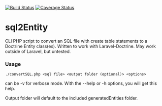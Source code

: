 [![Build Status](https://travis-ci.org/cgclabs/sql2Entity.svg?branch=master)](https://travis-ci.org/cgclabs/sql2Entity)
[![Coverage Status](https://coveralls.io/repos/github/cgclabs/sql2Entity/badge.svg?branch=master)](https://coveralls.io/github/cgclabs/sql2Entity?branch=master)

# sql2Entity
CLI PHP script to convert an SQL file with create table statements to a Doctrine Entity class(es). Written to work with Laravel-Doctrine. May work outside of Laravel, but untested.

### Usage ###
```
./convertSQL.php <sql file> <output folder (optional)> <options>
```
<options> can be -v for verbose mode. With the --help or -h options, you will get this help.

Output folder will default to the included generatedEntities folder.
